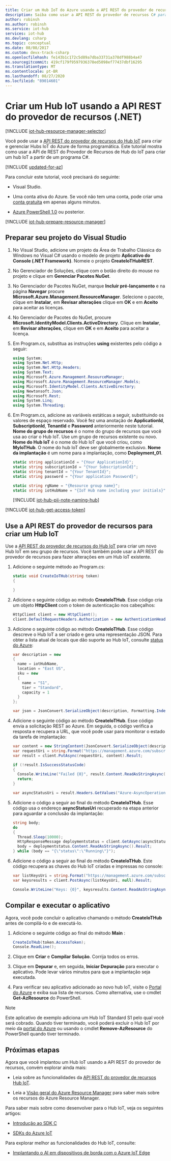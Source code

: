 ```yaml
---
title: Criar um Hub IoT do Azure usando a API REST do provedor de recursos | Microsoft Docs
description: Saiba como usar a API REST do provedor de recursos C# para criar e gerenciar um hub IoT programaticamente.
author: robinsh
ms.author: robinsh
ms.service: iot-hub
services: iot-hub
ms.devlang: csharp
ms.topic: conceptual
ms.date: 08/08/2017
ms.custom: devx-track-csharp
ms.openlocfilehash: fe143b1c172c5d89a7dba33731a378df988b4a47
ms.sourcegitcommit: 419cf179f9597936378ed5098ef77437dbf16295
ms.translationtype: MT
ms.contentlocale: pt-BR
ms.lasthandoff: 08/27/2020
ms.locfileid: "89014601"
---
```

# <a name="create-an-iot-hub-using-the-resource-provider-rest-api-net"></a>Criar um Hub IoT usando a API REST do provedor de recursos (.NET)

[!INCLUDE [iot-hub-resource-manager-selector](../../includes/iot-hub-resource-manager-selector.md)]

Você pode usar a [API REST do provedor de recursos do Hub IoT](https://docs.microsoft.com/rest/api/iothub/iothubresource) para criar e gerenciar Hubs IoT do Azure de forma programática. Este tutorial mostra como usar a API de REST do Provedor de Recursos de Hub do IoT para criar um hub IoT a partir de um programa C#.

[!INCLUDE [updated-for-az](../../includes/updated-for-az.md)]

Para concluir este tutorial, você precisará do seguinte:

* Visual Studio.

* Uma conta ativa do Azure. Se você não tem uma conta, pode criar uma [conta gratuita](https://azure.microsoft.com/pricing/free-trial/) em apenas alguns minutos.

* [Azure PowerShell 1.0](https://docs.microsoft.com/powershell/azure/install-Az-ps) ou posterior.

[!INCLUDE [iot-hub-prepare-resource-manager](../../includes/iot-hub-prepare-resource-manager.md)]

## <a name="prepare-your-visual-studio-project"></a>Preparar seu projeto do Visual Studio

1. No Visual Studio, adicione um projeto da Área de Trabalho Clássica do Windows no Visual C# usando o modelo de projeto **Aplicativo do Console (.NET Framework)**. Nomeie o projeto **CreateIoTHubREST**.

2. No Gerenciador de Soluções, clique com o botão direito do mouse no projeto e clique em **Gerenciar Pacotes NuGet**.

3. No Gerenciador de Pacotes NuGet, marque **Incluir pré-lançamento** e na página **Navegar** procure **Microsoft.Azure.Management.ResourceManager**. Selecione o pacote, clique em **Instalar**, em **Revisar alterações** clique em **OK** e em **Aceito** para aceitar as licenças.

4. No Gerenciador de Pacotes do NuGet, procure **Microsoft.IdentityModel.Clients.ActiveDirectory**.  Clique em **Instalar**, em **Revisar alterações**, clique em **OK** e em **Aceito** para aceitar a licença.

5. Em Program.cs, substitua as instruções **using** existentes pelo código a seguir:

    ```csharp
    using System;
    using System.Net.Http;
    using System.Net.Http.Headers;
    using System.Text;
    using Microsoft.Azure.Management.ResourceManager;
    using Microsoft.Azure.Management.ResourceManager.Models;
    using Microsoft.IdentityModel.Clients.ActiveDirectory;
    using Newtonsoft.Json;
    using Microsoft.Rest;
    using System.Linq;
    using System.Threading;
    ```

6. Em Program.cs, adicione as variáveis estáticas a seguir, substituindo os valores de espaço reservado. Você fez uma anotação de **ApplicationId**, **SubscriptionId**, **TenantId** e **Password** anteriormente neste tutorial. **Nome do grupo de recursos** é o nome do grupo de recursos que você usa ao criar o Hub IoT. Use um grupo de recursos existente ou novo. **Nome do Hub IoT** é o nome do Hub IoT que você criou, como **MyIoTHub**. O nome do hub IoT deve ser globalmente exclusivo. **Nome da implantação** é um nome para a implantação, como **Deployment_01**.

    ```csharp
    static string applicationId = "{Your ApplicationId}";
    static string subscriptionId = "{Your SubscriptionId}";
    static string tenantId = "{Your TenantId}";
    static string password = "{Your application Password}";

    static string rgName = "{Resource group name}";
    static string iotHubName = "{IoT Hub name including your initials}";
    ```
   
    [!INCLUDE [iot-hub-pii-note-naming-hub](../../includes/iot-hub-pii-note-naming-hub.md)]

[!INCLUDE [iot-hub-get-access-token](../../includes/iot-hub-get-access-token.md)]

## <a name="use-the-resource-provider-rest-api-to-create-an-iot-hub"></a>Use a API REST do provedor de recursos para criar um Hub IoT

Use a [API REST do provedor de recursos do Hub IoT](https://docs.microsoft.com/rest/api/iothub/iothubresource) para criar um novo Hub IoT em seu grupo de recursos. Você também pode usar a API REST do provedor de recursos para fazer alterações em um Hub IoT existente.

1. Adicione o seguinte método ao Program.cs:

    ```csharp
    static void CreateIoTHub(string token)
    {

    }
    ```

2. Adicione o seguinte código ao método **CreateIoTHub**. Esse código cria um objeto **HttpClient** com o token de autenticação nos cabeçalhos:

    ```csharp
    HttpClient client = new HttpClient();
    client.DefaultRequestHeaders.Authorization = new AuthenticationHeaderValue("Bearer", token);
    ```

3. Adicione o seguinte código ao método **CreateIoTHub**. Esse código descreve o Hub IoT a ser criado e gera uma representação JSON. Para obter a lista atual de locais que dão suporte ao Hub IoT, consulte [status do Azure](https://azure.microsoft.com/status/):

    ```csharp
    var description = new
    {
      name = iotHubName,
      location = "East US",
      sku = new
      {
        name = "S1",
        tier = "Standard",
        capacity = 1
      }
    };

    var json = JsonConvert.SerializeObject(description, Formatting.Indented);
    ```

4. Adicione o seguinte código ao método **CreateIoTHub**. Esse código envia a solicitação REST ao Azure. Em seguida, o código verifica a resposta e recupera a URL, que você pode usar para monitorar o estado da tarefa de implantação:

    ```csharp
    var content = new StringContent(JsonConvert.SerializeObject(description), Encoding.UTF8, "application/json");
    var requestUri = string.Format("https://management.azure.com/subscriptions/{0}/resourcegroups/{1}/providers/Microsoft.devices/IotHubs/{2}?api-version=2016-02-03", subscriptionId, rgName, iotHubName);
    var result = client.PutAsync(requestUri, content).Result;

    if (!result.IsSuccessStatusCode)
    {
      Console.WriteLine("Failed {0}", result.Content.ReadAsStringAsync().Result);
      return;
    }

    var asyncStatusUri = result.Headers.GetValues("Azure-AsyncOperation").First();
    ```

5. Adicione o código a seguir ao final do método **CreateIoTHub**. Esse código usa o endereço **asyncStatusUri** recuperado na etapa anterior para aguardar a conclusão da implantação:

    ```csharp
    string body;
    do
    {
      Thread.Sleep(10000);
      HttpResponseMessage deploymentstatus = client.GetAsync(asyncStatusUri).Result;
      body = deploymentstatus.Content.ReadAsStringAsync().Result;
    } while (body == "{\"status\":\"Running\"}");
    ```

6. Adicione o código a seguir ao final do método **CreateIoTHub**. Este código recupera as chaves do Hub IoT criadas e impressas no console:

    ```csharp
    var listKeysUri = string.Format("https://management.azure.com/subscriptions/{0}/resourceGroups/{1}/providers/Microsoft.Devices/IotHubs/{2}/IoTHubKeys/listkeys?api-version=2016-02-03", subscriptionId, rgName, iotHubName);
    var keysresults = client.PostAsync(listKeysUri, null).Result;

    Console.WriteLine("Keys: {0}", keysresults.Content.ReadAsStringAsync().Result);
    ```

## <a name="complete-and-run-the-application"></a>Compilar e executar o aplicativo

Agora, você pode concluir o aplicativo chamando o método **CreateIoTHub** antes de compilá-lo e de executá-lo.

1. Adicione o seguinte código ao final do método **Main** :

    ```csharp
    CreateIoTHub(token.AccessToken);
    Console.ReadLine();
    ```

2. Clique em **Criar** e **Compilar Solução**. Corrija todos os erros.

3. Clique em **Depurar** e, em seguida, **Iniciar Depuração** para executar o aplicativo. Pode levar vários minutos para que a implantação seja executada.

4. Para verificar seu aplicativo adicionado ao novo hub IoT, visite o [Portal do Azure](https://portal.azure.com/) e exiba sua lista de recursos. Como alternativa, use o cmdlet **Get-AzResource** do PowerShell.

> [!NOTE]
> Este aplicativo de exemplo adiciona um Hub IoT Standard S1 pelo qual você será cobrado. Quando tiver terminado, você poderá excluir o Hub IoT por meio da [portal do Azure](https://portal.azure.com/) ou usando o cmdlet **Remove-AzResource** do PowerShell quando tiver terminado.

## <a name="next-steps"></a>Próximas etapas

Agora que você implantou um Hub IoT usando a API REST do provedor de recursos, convém explorar ainda mais:

* Leia sobre as funcionalidades da [API REST do provedor de recursos Hub IoT](https://docs.microsoft.com/rest/api/iothub/iothubresource).

* Leia a [Visão geral do Azure Resource Manager](../azure-resource-manager/management/overview.md) para saber mais sobre os recursos do Azure Resource Manager.

Para saber mais sobre como desenvolver para o Hub IoT, veja os seguintes artigos:

* [Introdução ao SDK C](iot-hub-device-sdk-c-intro.md)

* [SDKs do Azure IoT](iot-hub-devguide-sdks.md)

Para explorar melhor as funcionalidades do Hub IoT, consulte:

* [Implantando o AI em dispositivos de borda com o Azure IoT Edge](../iot-edge/tutorial-simulate-device-linux.md)